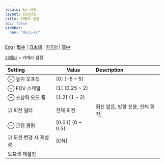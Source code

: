 ```yaml
---
locale: ko-rKR
layout: single
title: 카메라 설정
toc: false
sidebar:
  nav: "docs-kr"
---
```

[Eng](/dancexr/menu/2025.4/scene/config_camera) | [繁中](/tw/dancexr/menu/2025.4/scene/config_camera) | [日本語](/jp/dancexr/menu/2025.4/scene/config_camera) | [한국어](/kr/dancexr/menu/2025.4/scene/config_camera) | [简中](/zh/dancexr/menu/2025.4/scene/config_camera)

[카메라](../menu#카메라) > 카메라 설정



| Setting | Value | Description |
| :--- | --- | :--- |
|  ⊖ 높이 오프셋| [0] (-5 ~ 5) | 
|  ⊖ FOV 스케일| [1] (0.25 ~ 2) | 
|  ⊖ 초상화 모드 줌| [1.2] (1 ~ 2) | 
| ☑ 회전 필터| 전체 회전 | 회전 없음, 방향 전용, 전체 회전, 
|  ⊖ 근접 클립| [0.01] (0 ~ 0.5) | 
|  ☑ 모션 변경 시 재설정| [ON] | 
|  오프셋 재설정|| 
